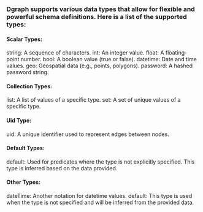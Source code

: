 ### Dgraph supports various data types that allow for flexible and powerful schema definitions. Here is a list of the supported types:

#### Scalar Types:
  string: A sequence of characters.
  int: An integer value.
  float: A floating-point number.
  bool: A boolean value (true or false).
  datetime: Date and time values.
  geo: Geospatial data (e.g., points, polygons).
  password: A hashed password string.

#### Collection Types:
  list: A list of values of a specific type.
  set: A set of unique values of a specific type.

#### Uid Type:
  uid: A unique identifier used to represent edges between nodes.

#### Default Types:
  default: Used for predicates where the type is not explicitly specified. This type is inferred based on the data provided.

#### Other Types:
  dateTime: Another notation for datetime values.
  default: This type is used when the type is not specified and will be inferred from the provided data.
